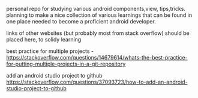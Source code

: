 personal repo for studying various android components,view, tips,tricks.
planning to make a nice collection of various learnings that can be found in one place needed to become a proficient android developer.

links of other websites (but probably most from stack overflow) should be placed here, to solidy learning


best practice for multiple projects - 
https://stackoverflow.com/questions/14679614/whats-the-best-practice-for-putting-multiple-projects-in-a-git-repository

add an android studio project to github
https://stackoverflow.com/questions/37093723/how-to-add-an-android-studio-project-to-github
